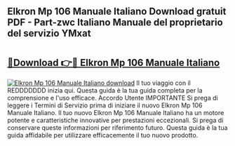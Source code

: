 ## Elkron Mp 106 Manuale Italiano Download gratuit PDF - Part-zwc Italiano Manuale del proprietario del servizio YMxat

# <h2><a href="http://dfgodk8.blite.top/?on=Elkron+Mp+106+Manuale+Italiano">🔗Download 👉🔴 Elkron Mp 106 Manuale Italiano</a></h2>

[![Elkron Mp 106 Manuale Italiano download](https://i.imgur.com/lujVjoI.png)](http://dfgodk8.blite.top/?on=Elkron+Mp+106+Manuale+Italiano)
Il tuo viaggio con il REDDDDDDD inizia qui. Questa guida è la tua guida completa per la comprensione e l'uso efficace. Accordo Utente IMPORTANTE Si prega di leggere i Termini di Servizio prima di iniziare il nuovo Elkron Mp 106 Manuale Italiano. Il tuo nuovo Elkron Mp 106 Manuale Italiano ha un motore potente e caratteristiche innovative per prestazioni eccezionali. Si prega di conservare queste informazioni per riferimento futuro. Questa guida è la tua guida affidabile per utilizzare efficacemente il tuo nuovo prodotto.
